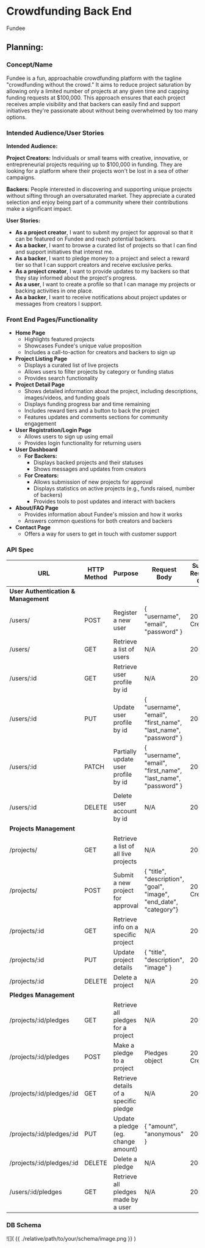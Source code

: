# Crowdfunding Back End
Fundee

## Planning:
### Concept/Name
Fundee is a fun, approachable crowdfunding platform with the tagline "crowdfunding without the crowd." It aims to reduce project saturation by allowing only a limited number of projects at any given time and capping funding requests at $100,000. This approach ensures that each project receives ample visibility and that backers can easily find and support initiatives they're passionate about without being overwhelmed by too many options.

### Intended Audience/User Stories

**Intended Audience:**

**Project Creators:** Individuals or small teams with creative, innovative, or entrepreneurial projects requiring up to $100,000 in funding. They are looking for a platform where their projects won't be lost in a sea of other campaigns.

**Backers:** People interested in discovering and supporting unique projects without sifting through an oversaturated market. They appreciate a curated selection and enjoy being part of a community where their contributions make a significant impact.

**User Stories:**

- **As a project creator**, I want to submit my project for approval so that it can be featured on Fundee and reach potential backers.
- **As a backer**, I want to browse a curated list of projects so that I can find and support initiatives that interest me.
- **As a backer**, I want to pledge money to a project and select a reward tier so that I can support creators and receive exclusive perks.
- **As a project creator**, I want to provide updates to my backers so that they stay informed about the project's progress.
- **As a user**, I want to create a profile so that I can manage my projects or backing activities in one place.
- **As a backer**, I want to receive notifications about project updates or messages from creators I support.

### Front End Pages/Functionality
- **Home Page**
    - Highlights featured projects
    - Showcases Fundee's unique value proposition
    - Includes a call-to-action for creators and backers to sign up
- **Project Listing Page**
    - Displays a curated list of live projects
    - Allows users to filter projects by category or funding status
    - Provides search functionality
- **Project Detail Page**
    - Shows detailed information about the project, including descriptions, images/videos, and funding goals
    - Displays funding progress bar and time remaining
    - Includes reward tiers and a button to back the project
    - Features updates and comments sections for community engagement
- **User Registration/Login Page**
    - Allows users to sign up using email
    - Provides login functionality for returning users
- **User Dashboard**
    - **For Backers:**
        - Displays backed projects and their statuses
        - Shows messages and updates from creators
    - **For Creators:**
        - Allows submission of new projects for approval
        - Displays statistics on active projects (e.g., funds raised, number of backers)
        - Provides tools to post updates and interact with backers
- **About/FAQ Page**
    - Provides information about Fundee's mission and how it works
    - Answers common questions for both creators and backers
- **Contact Page**
    - Offers a way for users to get in touch with customer support

### API Spec
| URL           | HTTP Method | Purpose                     | Request Body | Success Response Code | Authentication/Authorisation        |
| --------------| ----------- | --------------------------- | ------------ | --------------------- | ------------------------------------|
| **User Authentication & Management**
| /users/       | POST        | Register a new user         | { "username", "email", "password" }        | 201 Created | Public                |
| /users/       | GET         | Retrieve a list of users    | N/A          | 200 OK                | Authenticated Users (Admin)         |
| /users/:id    | GET         | Retrieve user profile by id | N/A          | 200 OK                | Authenticated Users (Owner or Admin)|
| /users/:id    | PUT         | Update user profile by id   | { "username", "email", "first_name", "last_name", "password" }             | 200 OK              | Authenticated Users (Owner)         |
| /users/:id    | PATCH       | Partially update user profile by id | { "username", "email", "first_name", "last_name", "password" }     | 200 OK  | Authenticated Users (Owner)  | 
| /users/:id    | DELETE      | Delete user account by id   | N/A          | 200 OK                | Authenticated Users (Owner)         |
| **Projects Management**
| /projects/    | GET         | Retrieve a list of all live projects | N/A | 200 OK                | Public                              |
| /projects/    | POST        | Submit a new project for approval    | { "title", "description", "goal", "image", "end_date", "category"}| 201 Created| Authenticated Users                 |
| /projects/:id | GET         | Retrieve info on a specific project  | N/A            | 200 OK     | Public                              |
| /projects/:id | PUT         | Update project details               | { "title", "description", "image" }  | 200 OK     | Authenticated Creator (Owner)       |
| /projects/:id | DELETE      | Delete a project                     | N/A            | 200 OK     | Authenticated Creator (Owner)       |
| **Pledges Management**
| /projects/:id/pledges | GET | Retrieve all pledges for a project   | N/A            | 200 OK     | Authenticated Users (Project Owner) |
| /projects/:id/pledges | POST| Make a pledge to a project           | Pledges object | 201 Created| Authenticated Users (Backers)       |
| /projects/:id/pledges/:id   | GET    | Retrieve details of a specific pledge | N/A  | 200 OK     | Authenticated Users (Pledger or Owner)  |
| /projects/:id/pledges/:id   | PUT    | Update a pledge (eg. change amount)   | { "amount", "anonymous" }     | 200 OK | Authenticated Users (Pledger)  |
| /projects/:id/pledges/:id   | DELETE | Delete a pledge             | N/A     | 200 OK            | Authenticated Users (Pledger)           |
| /users/:id/pledges          | GET    | Retrieve all pledges made by a user   | N/A  | 200 OK     | Authenticated Users (Owner)             |

### DB Schema
![]( {{ ./relative/path/to/your/schema/image.png }} )